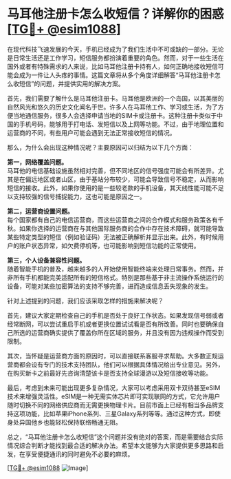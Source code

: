 # 马耳他注册卡怎么收短信？详解你的困惑[[TG💪+ @esim1088](https://t.me/s/esim1088)]

在现代科技飞速发展的今天，手机已经成为了我们生活中不可或缺的一部分。无论是日常生活还是工作学习，短信服务都扮演着重要的角色。然而，对于一些生活在国外或者有特殊需求的人来说，比如马耳他注册卡持有人，如何正确地接收短信可能会成为一件让人头疼的事情。这篇文章将从多个角度详细解答“马耳他注册卡怎么收短信”的问题，并提供实用的解决方案。

首先，我们需要了解什么是马耳他注册卡。马耳他是欧洲的一个岛国，以其美丽的自然风光和悠久的历史文化闻名于世。许多人在马耳他工作、学习或生活，为了方便当地通信服务，很多人会选择申请当地的SIM卡或注册卡。这种注册卡类似于中国的手机号码，能够用于打电话、发短信以及上网等功能。不过，由于地理位置和运营商的不同，有些用户可能会遇到无法正常接收短信的情况。

那么，为什么会出现这种情况呢？主要原因可以归结为以下几个方面：

**第一，网络覆盖问题。**  
马耳他的电信基础设施虽然相对完善，但不同地区的信号强度可能会有所差异。尤其是在偏远地区或者山区，由于基站分布较少，可能会导致信号不稳定，从而影响短信的接收。此外，如果你使用的是一些较老款的手机设备，其天线性能可能不足以支持较强的信号捕捉能力，这也可能是原因之一。

**第二，运营商设置问题。**  
每个国家都有自己的电信运营商，而这些运营商之间的合作模式和服务政策各有千秋。如果你选择的运营商在与其他国际服务商的合作中存在技术障碍，就可能导致某些特定类型的短信（例如验证码）无法被正确解析并显示出来。此外，有时候用户的账户状态异常，如欠费停机等，也可能影响到短信功能的正常使用。

**第三，个人设备兼容性问题。**  
随着智能手机的普及，越来越多的人开始使用智能终端来处理日常事务。然而，并非所有手机都能完美适配所有的短信格式。特别是那些基于非主流操作系统运行的设备，可能对某些加密算法的支持不够完善，进而造成信息丢失现象的发生。

针对上述提到的问题，我们应该采取怎样的措施来解决呢？

首先，建议大家定期检查自己的手机是否处于良好工作状态。如果发现信号弱或者经常断网，可以尝试重启手机或者更换位置试试看是否有所改善。同时也要确保自己所选的运营商确实提供了覆盖你所在区域的服务，并且没有因为违规操作而受到限制。

其次，当怀疑是运营商方面的原因时，可以直接联系客服寻求帮助。大多数正规运营商都会设有专门的技术支持团队，他们可以根据具体情况给出专业意见。另外，在购买新卡之前最好先咨询清楚该卡是否支持全球漫游以及短信接收等功能。

最后，考虑到未来可能出现更多复杂情况，大家可以考虑采用双卡双待甚至eSIM技术来增强灵活性。eSIM是一种无需实体芯片即可实现联网的方式，它允许用户随时切换不同的网络供应商而无需更换物理卡片。目前市面上已经有相当多品牌支持这项功能，比如苹果iPhone系列、三星Galaxy系列等等。通过这种方式，即使身处异国他乡也能轻松保持联络畅通无阻。

总之，“马耳他注册卡怎么收短信”这个问题并没有绝对的答案，而是需要结合实际情况综合判断才能找到最合适的解决办法。希望本文能够为大家提供更多思路和启发，在享受便捷通讯的同时避免不必要的麻烦。

[[TG💪+ @esim1088](https://t.me/s/esim1088) ![Image](https://i.postimg.cc/4NQfJmqS/Snipaste-2025-05-13-00-14-12.png)]